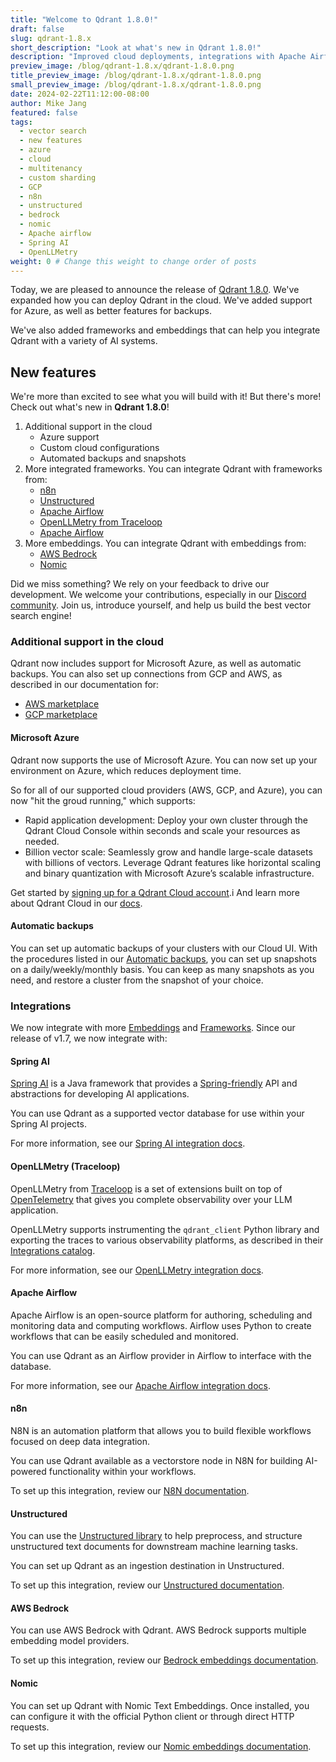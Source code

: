 ```yaml
---
title: "Welcome to Qdrant 1.8.0!"
draft: false
slug: qdrant-1.8.x 
short_description: "Look at what's new in Qdrant 1.8.0!"
description: "Improved cloud deployments, integrations with Apache Airflow, AWS Bedrock,Nomic, Unstructured, N8N and more!"
preview_image: /blog/qdrant-1.8.x/qdrant-1.8.0.png
title_preview_image: /blog/qdrant-1.8.x/qdrant-1.8.0.png
small_preview_image: /blog/qdrant-1.8.x/qdrant-1.8.0.png
date: 2024-02-22T11:12:00-08:00
author: Mike Jang
featured: false 
tags:
  - vector search
  - new features
  - azure
  - cloud
  - multitenancy
  - custom sharding
  - GCP
  - n8n
  - unstructured
  - bedrock
  - nomic
  - Apache airflow
  - Spring AI
  - OpenLLMetry
weight: 0 # Change this weight to change order of posts
---
```


Today, we are pleased to announce the release of [Qdrant 1.8.0](https://github.com/qdrant/qdrant/releases/tag/v1.8.0).
We've expanded how you can deploy Qdrant in the cloud. We've added support for
Azure, as well as better features for backups.

We've also added frameworks and embeddings that can help you integrate Qdrant
with a variety of AI systems.

<!-- more detail -->

## New features

We're more than excited to see what you will build with it! But there's more! Check out what's new in **Qdrant 1.8.0**!

1. Additional support in the cloud
   - Azure support
   - Custom cloud configurations
   - Automated backups and snapshots
1. More integrated frameworks. You can integrate Qdrant with frameworks from:
   - [n8n](https://n8n.io/)
   - [Unstructured](https://unstructured.io/)
   - [Apache Airflow](https://airflow.apache.org/)
   - [OpenLLMetry from Traceloop](https://www.traceloop.com/)
   - [Apache Airflow](https://airflow.apache.org/)
1. More embeddings. You can integrate Qdrant with embeddings from:
   - [AWS Bedrock](https://aws.amazon.com/bedrock/)
   - [Nomic](https://docs.nomic.ai/)

Did we miss something? We rely on your feedback to drive our development. We
welcome your contributions, especially in our [Discord community](https://qdrant.to/discord). Join us, introduce yourself, and help us build the best vector search engine!

### Additional support in the cloud

Qdrant now includes support for Microsoft Azure, as well as automatic backups. You
can also set up connections from GCP and AWS, as described in our documentation for:

- [AWS marketplace](/documentation/cloud/aws-marketplace)
- [GCP marketplace](/documentation/cloud/gcp-marketplace)

#### Microsoft Azure

Qdrant now supports the use of Microsoft Azure. You can now set up your environment on
Azure, which reduces deployment time. 

So for all of our supported cloud providers (AWS, GCP, and Azure), you can now
"hit the groud running," which supports:

- Rapid application development: Deploy your own cluster through the Qdrant Cloud
  Console within seconds and scale your resources as needed.
- Billion vector scale: Seamlessly grow and handle large-scale datasets with
  billions of vectors. Leverage Qdrant features like horizontal scaling and
  binary quantization with Microsoft Azure’s scalable infrastructure.

Get started by [signing up for a Qdrant Cloud account](https://cloud.qdrant.io).i
And learn more about Qdrant Cloud in our [docs](/documentation/cloud/).

#### Automatic backups

You can set up automatic backups of your clusters with our Cloud UI. With the
procedures listed in our [Automatic backups](/documentation/cloud/backups), 
you can set up snapshots on a daily/weekly/monthly basis. You can keep as many
snapshots as you need, and restore a cluster from the snapshot of your choice.

<!-- Not sure if this is important enough
### Order points by a payload key

When using the [`scroll`](/documentation/concepts/points/#scroll-points) API, you can
sort the results by a payload key. For example, you can retrieve points in chronological
order if your payloads have a `"timestamp"` field.
-->
### Integrations

We now integrate with more [Embeddings](/documentation/embeddings) and 
[Frameworks](/documentation/frameworks). Since our release of v1.7, we now integrate
with:

#### Spring AI

[Spring AI](https://docs.spring.io/spring-ai/reference/) is a Java framework
that provides a [Spring-friendly](https://spring.io/) API and abstractions for
developing AI applications.

You can use Qdrant as a supported vector database for use within your Spring AI
projects.

For more information, see our [Spring AI integration docs](/documentation/frameworks/spring-ai/).

#### OpenLLMetry (Traceloop)

OpenLLMetry from [Traceloop](https://www.traceloop.com/) is a set of extensions
built on top of [OpenTelemetry](https://opentelemetry.io/) that gives you
complete observability over your LLM application.

OpenLLMetry supports instrumenting the `qdrant_client` Python library and
exporting the traces to various observability platforms, as described in their
[Integrations catalog](https://www.traceloop.com/docs/openllmetry/integrations/introduction#the-integrations-catalog).

For more information, see our [OpenLLMetry integration docs](/documentation/frameworks/openllemtry/).

#### Apache Airflow

Apache Airflow is an open-source platform for authoring, scheduling and monitoring
data and computing workflows. Airflow uses Python to create workflows that can
be easily scheduled and monitored.

You can use Qdrant as an Airflow provider in Airflow to interface with the database.

For more information, see our [Apache Airflow integration docs](/documentation/frameworks/airflow/).

#### n8n

N8N is an automation platform that allows you to build flexible workflows focused
on deep data integration.

You can use Qdrant available as a vectorstore node in N8N for building AI-powered
functionality within your workflows.

To set up this integration, review our [N8N documentation](/documentation/framewokrs/n8n/).

#### Unstructured

You can use the [Unstructured library](https://unstructured.io) to help preprocess,
and structure unstructured text documents for downstream machine learning tasks.

You can set up Qdrant as an ingestion destination in Unstructured.

To set up this integration, review our [Unstructured documentation](/documentation/framewokrs/unstructured/).

#### AWS Bedrock

You can use AWS Bedrock with Qdrant. AWS Bedrock supports multiple embedding
model providers.

To set up this integration, review our [Bedrock embeddings documentation](/documentation/embeddings/bedrock/).

#### Nomic

You can set up Qdrant with Nomic Text Embeddings. Once installed, you can
configure it with the official Python client or through direct HTTP requests.

To set up this integration, review our [Nomic  embeddings documentation](/documentation/embeddings/nomic/).
